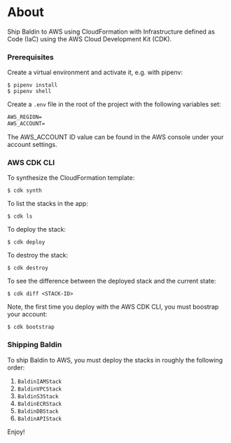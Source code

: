 
# About

Ship Baldin to AWS using CloudFormation with Infrastructure defined as Code (IaC) using the AWS Cloud Development Kit (CDK).


### Prerequisites
Create a virtual environment and activate it, e.g. with pipenv:

```
$ pipenv install
$ pipenv shell
```

Create a `.env` file in the root of the project with the following variables set:

```txt
AWS_REGION=
AWS_ACCOUNT=
```
The AWS_ACCOUNT ID value can be found in the AWS console under your account settings.

### AWS CDK CLI

To synthesize the CloudFormation template:
```
$ cdk synth
```

To list the stacks in the app:

```
$ cdk ls
```

To deploy the stack:

```
$ cdk deploy
```

To destroy the stack:

```
$ cdk destroy
```

To see the difference between the deployed stack and the current state:

```
$ cdk diff <STACK-ID>
```

Note, the first time you deploy with the AWS CDK CLI, you must boostrap your account:

```
$ cdk bootstrap
```

### Shipping Baldin

To ship Baldin to AWS, you must deploy the stacks in roughly the following order:

1. `BaldinIAMStack`
2. `BaldinVPCStack`
3. `BaldinS3Stack`
4. `BaldinECRStack`
5. `BaldinDBStack`
6. `BaldinAPIStack`

Enjoy!
